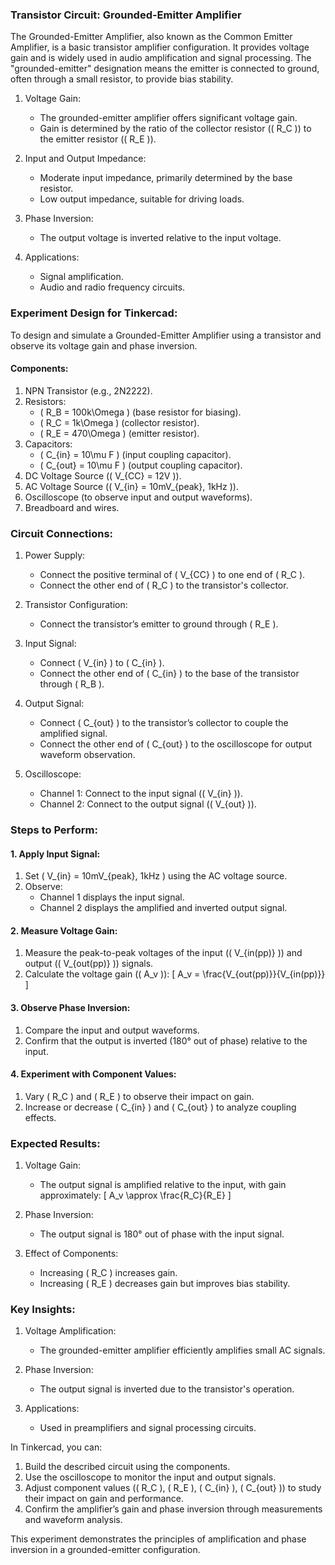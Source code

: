 ### Transistor Circuit: Grounded-Emitter Amplifier

The Grounded-Emitter Amplifier, also known as the Common Emitter Amplifier, is a basic transistor amplifier configuration. It provides voltage gain and is widely used in audio amplification and signal processing. The "grounded-emitter" designation means the emitter is connected to ground, often through a small resistor, to provide bias stability.

1. Voltage Gain:
   - The grounded-emitter amplifier offers significant voltage gain.
   - Gain is determined by the ratio of the collector resistor (\( R_C \)) to the emitter resistor (\( R_E \)).

2. Input and Output Impedance:
   - Moderate input impedance, primarily determined by the base resistor.
   - Low output impedance, suitable for driving loads.

3. Phase Inversion:
   - The output voltage is inverted relative to the input voltage.

4. Applications:
   - Signal amplification.
   - Audio and radio frequency circuits.

### Experiment Design for Tinkercad:

To design and simulate a Grounded-Emitter Amplifier using a transistor and observe its voltage gain and phase inversion.

#### Components:
1. NPN Transistor (e.g., 2N2222).
2. Resistors:
   - \( R_B = 100k\Omega \) (base resistor for biasing).
   - \( R_C = 1k\Omega \) (collector resistor).
   - \( R_E = 470\Omega \) (emitter resistor).
3. Capacitors:
   - \( C_{in} = 10\mu F \) (input coupling capacitor).
   - \( C_{out} = 10\mu F \) (output coupling capacitor).
4. DC Voltage Source (\( V_{CC} = 12V \)).
5. AC Voltage Source (\( V_{in} = 10mV_{peak}, 1kHz \)).
6. Oscilloscope (to observe input and output waveforms).
7. Breadboard and wires.

### Circuit Connections:

1. Power Supply:
   - Connect the positive terminal of \( V_{CC} \) to one end of \( R_C \).
   - Connect the other end of \( R_C \) to the transistor's collector.

2. Transistor Configuration:
   - Connect the transistor’s emitter to ground through \( R_E \).

3. Input Signal:
   - Connect \( V_{in} \) to \( C_{in} \).
   - Connect the other end of \( C_{in} \) to the base of the transistor through \( R_B \).

4. Output Signal:
   - Connect \( C_{out} \) to the transistor’s collector to couple the amplified signal.
   - Connect the other end of \( C_{out} \) to the oscilloscope for output waveform observation.

5. Oscilloscope:
   - Channel 1: Connect to the input signal (\( V_{in} \)).
   - Channel 2: Connect to the output signal (\( V_{out} \)).

### Steps to Perform:

#### 1. Apply Input Signal:
1. Set \( V_{in} = 10mV_{peak}, 1kHz \) using the AC voltage source.
2. Observe:
   - Channel 1 displays the input signal.
   - Channel 2 displays the amplified and inverted output signal.

#### 2. Measure Voltage Gain:
1. Measure the peak-to-peak voltages of the input (\( V_{in(pp)} \)) and output (\( V_{out(pp)} \)) signals.
2. Calculate the voltage gain (\( A_v \)):
   \[
   A_v = \frac{V_{out(pp)}}{V_{in(pp)}}
   \]

#### 3. Observe Phase Inversion:
1. Compare the input and output waveforms.
2. Confirm that the output is inverted (180° out of phase) relative to the input.

#### 4. Experiment with Component Values:
1. Vary \( R_C \) and \( R_E \) to observe their impact on gain.
2. Increase or decrease \( C_{in} \) and \( C_{out} \) to analyze coupling effects.

### Expected Results:

1. Voltage Gain:
   - The output signal is amplified relative to the input, with gain approximately:
     \[
     A_v \approx \frac{R_C}{R_E}
     \]

2. Phase Inversion:
   - The output signal is 180° out of phase with the input signal.

3. Effect of Components:
   - Increasing \( R_C \) increases gain.
   - Increasing \( R_E \) decreases gain but improves bias stability.

### Key Insights:

1. Voltage Amplification:
   - The grounded-emitter amplifier efficiently amplifies small AC signals.

2. Phase Inversion:
   - The output signal is inverted due to the transistor's operation.

3. Applications:
   - Used in preamplifiers and signal processing circuits.

In Tinkercad, you can:
1. Build the described circuit using the components.
2. Use the oscilloscope to monitor the input and output signals.
3. Adjust component values (\( R_C \), \( R_E \), \( C_{in} \), \( C_{out} \)) to study their impact on gain and performance.
4. Confirm the amplifier’s gain and phase inversion through measurements and waveform analysis.

This experiment demonstrates the principles of amplification and phase inversion in a grounded-emitter configuration.
